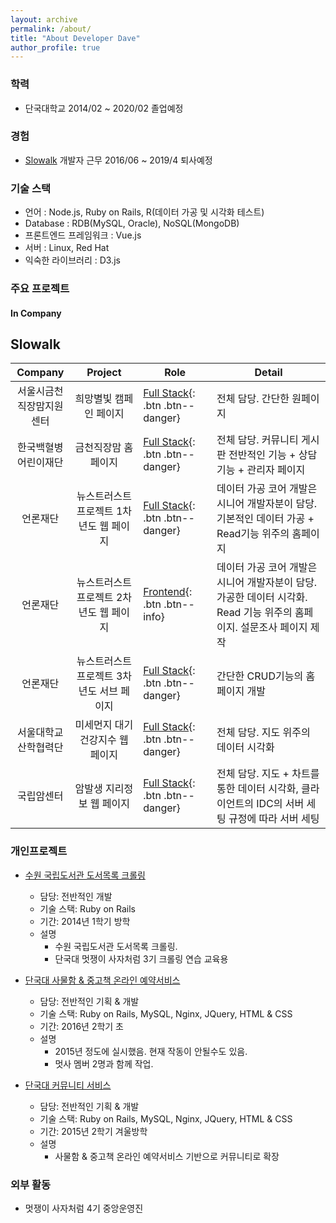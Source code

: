```yaml
---
layout: archive
permalink: /about/
title: "About Developer Dave"
author_profile: true
---
```



### 학력
- 단국대학교 2014/02 ~ 2020/02 졸업예정

### 경험
- [Slowalk](https://www.slowalk.co.kr/) 개발자 근무 2016/06 ~ 2019/4 퇴사예정

### 기술 스택
- 언어 : Node.js, Ruby on Rails, R(데이터 가공 및 시각화 테스트)
- Database : RDB(MySQL, Oracle), NoSQL(MongoDB)
- 프론트엔드 프레임워크 : Vue.js
- 서버 : Linux, Red Hat
- 익숙한 라이브러리 : D3.js

### 주요 프로젝트

#### In Company
## Slowalk 

| <center>Company</center> | <center>Project</center> | <center>Role</center> | <center>Detail</center> |
|:--------:|:--------:|:--------|:--------|
| 서울시금천<br>직장맘지원센터 | 희망별빛 캠페인 페이지 | [Full Stack](#){: .btn .btn--danger} | 전체 담당. 간단한 원페이지 |
| 한국백혈병<br>어린이재단 | 금천직장맘 홈페이지 | [Full Stack](#){: .btn .btn--danger} | 전체 담당. 커뮤니티 게시판 전반적인 기능 + 상담기능 + 관리자 페이지  |
| 언론재단 | 뉴스트러스트 프로젝트 1차년도 웹 페이지 | [Full Stack](#){: .btn .btn--danger} | 데이터 가공 코어 개발은 시니어 개발자분이 담당. 기본적인 데이터 가공 + Read기능 위주의 홈페이지 |
| 언론재단 | 뉴스트러스트 프로젝트 2차년도 웹 페이지 | [Frontend](#){: .btn .btn--info} | 데이터 가공 코어 개발은 시니어 개발자분이 담당. 가공한 데이터 시각화. Read 기능 위주의 홈페이지. 설문조사 페이지 제작 |
| 언론재단 | 뉴스트러스트 프로젝트 3차년도 서브 페이지 | [Full Stack](#){: .btn .btn--danger} | 간단한 CRUD기능의 홈페이지 개발 |
| 서울대학교<br>산학협력단 | 미세먼지 대기건강지수 웹 페이지 | [Full Stack](#){: .btn .btn--danger} | 전체 담당. 지도 위주의  데이터 시각화 |
| 국립암센터 | 암발생 지리정보 웹 페이지 | [Full Stack](#){: .btn .btn--danger} | 전체 담당. 지도 + 차트를 통한 데이터 시각화, 클라이언트의 IDC의 서버 세팅 규정에 따라 서버 세팅 |
    
### 개인프로젝트 

- [수원 국립도서관 도서목록 크롤링](https://github.com/Seunghyum/Crawler-Suwon_library)
  - 담당: 전반적인 개발
  - 기술 스택: Ruby on Rails
  - 기간: 2014년 1학기 방학
  - 설명
    - 수원 국립도서관 도서목록 크롤링.
    - 단국대 멋쟁이 사자처럼 3기 크롤링 연습 교육용

- [단국대 사물함 & 중고책 온라인 예약서비스](https://github.com/Seunghyum/DKU-IBA-locker-booking)
  - 담당: 전반적인 기획 & 개발
  - 기술 스택: Ruby on Rails, MySQL, Nginx, JQuery, HTML & CSS
  - 기간: 2016년 2학기 초
  - 설명
    - 2015년 정도에 실시했음. 현재 작동이 안될수도 있음.
    - 멋사 멤버 2명과 함께 작업.

- [단국대 커뮤니티 서비스](https://github.com/Seunghyum/Dku-dankook_community_service)
  - 담당: 전반적인 기획 & 개발
  - 기술 스택: Ruby on Rails, MySQL, Nginx, JQuery, HTML & CSS
  - 기간: 2015년 2학기 겨울방학
  - 설명
    - 사물함 & 중고책 온라인 예약서비스 기반으로 커뮤니티로 확장

### 외부 활동
- 멋쟁이 사자처럼 4기 중앙운영진